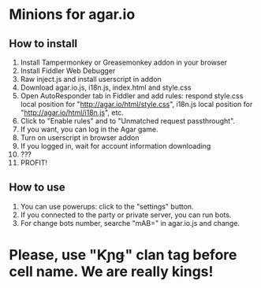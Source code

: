 # Minions for agar.io
## How to install
1. Install Tampermonkey or Greasemonkey addon in your browser
2. Install Fiddler Web Debugger
3. Raw inject.js and install userscript in addon
4. Download agar.io.js, i18n.js, index.html and style.css
5. Open AutoResponder tab in Fiddler and add rules: respond style.css local position for "http://agar.io/html/style.css", i18n.js local position for "http://agar.io/html/i18n.js", etc.
6. Click to "Enable rules" and to "Unmatched request passthrought".
7. If you want, you can log in the Agar game.
8. Turn on userscript in browser addon
9. If you logged in, wait for account information downloading
10. ???
11. PROFIT!
## How to use
1. You can use powerups: click to the "settings" button.
2. If you connected to the party or private server, you can run bots.
3. For change bots number, searche "mAB=" in agar.io.js and change.

# Please, use "Ƙɲǥ" clan tag before cell name. We are really kings!

